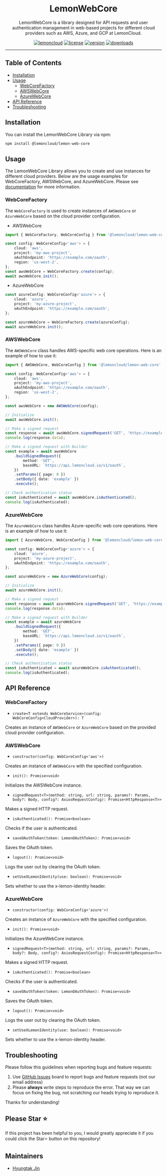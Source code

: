 <div align="center">
  <div>
    <h1 align="center">LemonWebCore</h1>
  </div>
  <p>
    LemonWebCore is a library designed for API requests and user authentication management in web-based projects for different cloud providers such as AWS, Azure, and GCP at LemonCloud.
  </p>
</div>

<div align="center" markdown="1">

[![lemoncloud](https://img.shields.io/badge/by-LEMONCLOUD-ED6F31?logo=github)](https://github.com/lemoncloud-io)
[![license](https://img.shields.io/badge/license-MIT-151515.svg?logo=data:image/svg+xml;base64,PHN2ZyB4bWxucz0iaHR0cDovL3d3dy53My5vcmcvMjAwMC9zdmciIGZpbGw9Im5vbmUiIHN0cm9rZT0iI0ZGRiIgdmlld0JveD0iMCAwIDI0IDI0Ij48cGF0aCBzdHJva2UtbGluZWNhcD0icm91bmQiIHN0cm9rZS1saW5lam9pbj0icm91bmQiIHN0cm9rZS13aWR0aD0iMiIgZD0ibTMgNiAzIDFtMCAwLTMgOWE1IDUgMCAwIDAgNi4wMDEgME02IDdsMyA5TTYgN2w2LTJtNiAyIDMtMW0tMyAxLTMgOWE1IDUgMCAwIDAgNi4wMDEgME0xOCA3bDMgOW0tMy05LTYtMm0wLTJ2Mm0wIDE2VjVtMCAxNkg5bTMgMGgzIi8+PC9zdmc+)](https://github.com/lemoncloud-io/lemon-web-core/blob/main/LICENSE)
[![version](https://img.shields.io/npm/v/@lemoncloud/lemon-web-core?logo=semanticrelease&label=release&color=C73659)](https://www.npmjs.com/package/@lemoncloud/lemon-web-core)
[![downloads](https://img.shields.io/npm/dt/@lemoncloud/lemon-web-core?color=A91D3A&logo=npm)](https://www.npmjs.com/package/@lemoncloud/lemon-web-core)

</div>

---

## Table of Contents

-   [Installation](#installation)
-   [Usage](#usage)
    -   [WebCoreFactory](#webcorefactory)
    -   [AWSWebCore](#awswebcore)
    -   [AzureWebCore](#azurewebcore)
-   [API Reference](#api-reference)
-   [Troubleshooting](#troubleshooting)

## Installation

You can install the LemonWebCore Library via npm:

```bash
npm install @lemoncloud/lemon-web-core
```

## Usage

The LemonWebCore Library allows you to create and use instances for different cloud providers. Below are the usage examples for WebCoreFactory, AWSWebCore, and AzureWebCore.
Please see [documentation](https://tech.lemoncloud.io/lemon-web-core/) for more information.

### WebCoreFactory

The `WebCoreFactory` is used to create instances of `AWSWebCore` or `AzureWebCore` based on the cloud provider configuration.

-   AWSWebCore

```typescript
import { WebCoreFactory, WebCoreConfig } from '@lemoncloud/lemon-web-core';

const config: WebCoreConfig<'aws'> = {
    cloud: 'aws',
    project: 'my-aws-project',
    oAuthEndpoint: 'https://example.com/oauth',
    region: 'us-west-2',
};
const awsWebCore = WebCoreFactory.create(config);
await awsWebCore.init();
```

-   AzureWebCore

```typescript
const azureConfig: WebCoreConfig<'azure'> = {
    cloud: 'azure',
    project: 'my-azure-project',
    oAuthEndpoint: 'https://example.com/oauth',
};

const azureWebCore = WebCoreFactory.create(azureConfig);
await azureWebCore.init();
```

### AWSWebCore

The `AWSWebCore` class handles AWS-specific web core operations. Here is an example of how to use it:

```typescript
import { AWSWebCore, WebCoreConfig } from '@lemoncloud/lemon-web-core';

const config: WebCoreConfig<'aws'> = {
    cloud: 'aws',
    project: 'my-aws-project',
    oAuthEndpoint: 'https://example.com/oauth',
    region: 'us-west-2',
};

const awsWebCore = new AWSWebCore(config);

// Initialize
await awsWebCore.init();

// Make a signed request
const response = await awsWebCore.signedRequest('GET', 'https://example.com/api/resource');
console.log(response.data);

// Make a signed request with Builder
const example = await awsWebCore
    .buildSignedRequest({
        method: 'GET',
        baseURL: `https://api.lemoncloud.io/v1/oauth`,
    })
    .setParams({ page: 0 })
    .setBody({ date: 'example' })
    .execute();

// Check authentication status
const isAuthenticated = await awsWebCore.isAuthenticated();
console.log(isAuthenticated);
```

### AzureWebCore

The `AzureWebCore` class handles Azure-specific web core operations. Here is an example of how to use it:

```typescript
import { AzureWebCore, WebCoreConfig } from '@lemoncloud/lemon-web-core';

const config: WebCoreConfig<'azure'> = {
    cloud: 'azure',
    project: 'my-azure-project',
    oAuthEndpoint: 'https://example.com/oauth',
};

const azureWebCore = new AzureWebCore(config);

// Initialize
await azureWebCore.init();

// Make a signed request
const response = await azureWebCore.signedRequest('GET', 'https://example.com/api/resource');
console.log(response.data);

// Make a signed request with Builder
const example = await azureWebCore
    .buildSignedRequest({
        method: 'GET',
        baseURL: `https://api.lemoncloud.io/v1/oauth`,
    })
    .setParams({ page: 0 })
    .setBody({ date: 'example' })
    .execute();

// Check authentication status
const isAuthenticated = await azureWebCore.isAuthenticated();
console.log(isAuthenticated);
```

## API Reference

### WebCoreFactory

-   `create<T extends WebCoreService>(config: WebCoreConfig<CloudProvider>): T`

Creates an instance of `AWSWebCore` or `AzureWebCore` based on the provided cloud provider configuration.

### AWSWebCore

-   `constructor(config: WebCoreConfig<'aws'>)`

Creates an instance of `AWSWebCore` with the specified configuration.

-   `init(): Promise<void>`

Initializes the AWSWebCore instance.

-   `signedRequest<T>(method: string, url: string, params?: Params, body?: Body, config?: AxiosRequestConfig): Promise<HttpResponse<T>>`

Makes a signed HTTP request.

-   `isAuthenticated(): Promise<boolean>`

Checks if the user is authenticated.

-   `saveOAuthToken(token: LemonOAuthToken): Promise<void>`

Saves the OAuth token.

-   `logout(): Promise<void>`

Logs the user out by clearing the OAuth token.

-   `setUseXLemonIdentity(use: boolean): Promise<void>`

Sets whether to use the x-lemon-identity header.

### AzureWebCore

-   `constructor(config: WebCoreConfig<'azure'>)`

Creates an instance of `AzureWebCore` with the specified configuration.

-   `init(): Promise<void>`

Initializes the AzureWebCore instance.

-   `signedRequest<T>(method: string, url: string, params?: Params, body?: Body, config?: AxiosRequestConfig): Promise<HttpResponse<T>>`

Makes a signed HTTP request.

-   `isAuthenticated(): Promise<boolean>`

Checks if the user is authenticated.

-   `saveOAuthToken(token: LemonOAuthToken): Promise<void>`

Saves the OAuth token.

-   `logout(): Promise<void>`

Logs the user out by clearing the OAuth token.

-   `setUseXLemonIdentity(use: boolean): Promise<void>`

Sets whether to use the x-lemon-identity header.

## Troubleshooting

Please follow this guidelines when reporting bugs and feature requests:

1. Use [GitHub Issues](https://github.com/lemoncloud-io/lemon-web-core/issues) board to report bugs and feature requests (not our email address)
2. Please **always** write steps to reproduce the error. That way we can focus on fixing the bug, not scratching our heads trying to reproduce it.

Thanks for understanding!

## Please Star ⭐️

If this project has been helpful to you, I would greatly appreciate it if you could click the Star⭐️ button on this repository!

## Maintainers

-   [Hyungtak Jin](https://github.com/louis-lemon)

